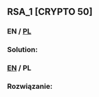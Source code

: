 ## RSA_1 [CRYPTO 50]

>

### EN / [PL](#rozwiązanie)

### Solution:

### [EN](#solution) / PL

### Rozwiązanie:
